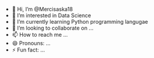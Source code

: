 - 👋 Hi, I’m @Mercisaska18
- 👀 I’m interested in Data Science
- 🌱 I’m currently learning Python programming langugae
- 💞️ I’m looking to collaborate on ...
- 📫 How to reach me ...
- 😄 Pronouns: ...
- ⚡ Fun fact: ...

<!---
Mercisaska18/Mercisaska18 is a ✨ special ✨ repository because its `README.md` (this file) appears on your GitHub profile.
You can click the Preview link to take a look at your changes.
--->
